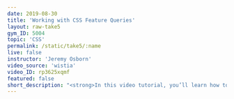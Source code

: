 ```yaml
---
date: 2019-08-30
title: 'Working with CSS Feature Queries'
layout: raw-take5
gym_ID: 5004
topic: 'CSS'
permalink: /static/take5/:name
live: false
instructor: 'Jeremy Osborn'
video_source: 'wistia'
video_ID: rp3625xqmf
featured: false
short_description: "<strong>In this video tutorial, you’ll learn how to lorem your ipsum with CSS.</strong> Lorem ipsum dolor sit amet, consetetur sadipscing elitr, sed diam nonumy eirmod tempor invidunt ut labore et dolore magna aliquyam erat, sed diam voluptua."
---
```

